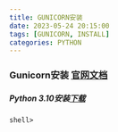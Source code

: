```yaml
---
title: GUNICORN安装
date: 2023-05-24 20:15:00
tags: [GUNICORN, INSTALL]
categories: PYTHON
---
```


### Gunicorn安装 [官网文档](https://docs.gunicorn.org/en/stable/settings.html#config)

##### Python 3.10安装[下载](https://www.python.org/ftp/python/3.10.10/Python-3.10.10.tar.xz)

```shell
shell> 
```


